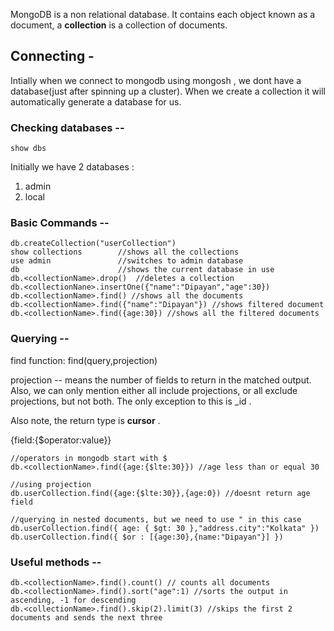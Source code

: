 MongoDB is a  non relational database. It contains each object known as a document, a **collection** is a collection of documents.

## Connecting -
Intially when we connect to mongodb using mongosh , we dont have a database(just after spinning up a cluster). When we create a collection it will automatically generate a database for us.

### Checking databases --
```
show dbs
```


Initially we have 2 databases :
1. admin
2. local


### Basic Commands --
```
db.createCollection("userCollection")
show collections        //shows all the collections
use admin               //switches to admin database
db                      //shows the current database in use
db.<collectionName>.drop()  //deletes a collection
db.<collectionNane>.insertOne({"name":"Dipayan","age":30})
db.<collectionName>.find() //shows all the documents
db.<collectionName>.find({"name":"Dipayan"}) //shows filtered document
db.<collectionName>.find({age:30}) //shows all the filtered documents
```

### Querying --

find function: find(query,projection)

projection -- means the number of fields to return in the matched output. Also, we can only mention either all include projections, or all exclude projections, but not both. The only exception to this is \_id .


Also note, the return type is **cursor** . 


{field:{$operator:value}}

```
//operators in mongodb start with $
db.<collectionName>.find({age:{$lte:30}}) //age less than or equal 30

//using projection
db.userCollection.find({age:{$lte:30}},{age:0}) //doesnt return age field

//querying in nested documents, but we need to use " in this case
db.userCollection.find({ age: { $gt: 30 },"address.city":"Kolkata" })
db.userCollection.find({ $or : [{age:30},{name:"Dipayan"}] })

```

### Useful methods --
```
db.<collectionName>.find().count() // counts all documents
db.<collectionName>.find().sort("age":1) //sorts the output in ascending, -1 for descending
db.<collectionName>.find().skip(2).limit(3) //skips the first 2 documents and sends the next three

```